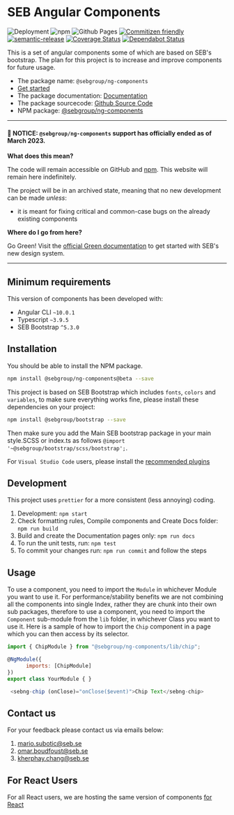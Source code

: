 # SEB Angular Components

![Deployment](https://github.com/sebgroup/ng-components/workflows/Deployment/badge.svg)
![npm](https://img.shields.io/npm/v/@sebgroup/ng-components?color=brightgreen)
![Github Pages](https://github.com/sebgroup/ng-components/workflows/Github%20Pages/badge.svg)
[![Commitizen friendly](https://img.shields.io/badge/commitizen-friendly-brightgreen.svg)](http://commitizen.github.io/cz-cli/)
[![semantic-release](https://img.shields.io/badge/%20%20%F0%9F%93%A6%F0%9F%9A%80-semantic--release-e10079.svg)](https://github.com/semantic-release/semantic-release)
[![Coverage Status](https://coveralls.io/repos/github/sebgroup/ng-components/badge.svg?branch=master)](https://coveralls.io/github/sebgroup/ng-components?branch=master)
[![Dependabot Status](https://api.dependabot.com/badges/status?host=github&repo=sebgroup/ng-components)](https://dependabot.com)

This is a set of angular components some of which are based on SEB's bootstrap. The plan for this project is to increase and improve components for future usage.

-   The package name: `@sebgroup/ng-components`
-   [Get started](https://sebgroup.github.io/ng-components/docs/getting-started)
-   The package documentation: [Documentation](https://sebgroup.github.io/ng-components)
-   The package sourcecode: [Github Source Code](https://github.com/sebgroup/ng-components)
-   NPM package: [@sebgroup/ng-components](https://www.npmjs.com/package/@sebgroup/ng-components)

---

#### :rotating_light: NOTICE: `@sebgroup/ng-components` support has officially ended as of March 2023.

**What does this mean?**

The code will remain accessible on GitHub and [npm](https://www.npmjs.com/package/@sebgroup/ng-components). This website will remain here indefinitely.

The project will be in an archived state, meaning that no new development can be made _unless_:

-   it is meant for fixing critical and common-case bugs on the already existing components

**Where do I go from here?**

Go Green! Visit the [official Green documentation](https://sebgroup.github.io/green/latest/chlorophyll) to get started with SEB's new design system.

---

## Minimum requirements

This version of components has been developed with:

-   Angular CLI `~10.0.1`
-   Typescript `~3.9.5`
-   SEB Bootstrap `^5.3.0`

## Installation

You should be able to install the NPM package.

```bash
npm install @sebgroup/ng-components@beta --save
```

This project is based on SEB Bootstrap which includes `fonts`, `colors` and `variables`, to make sure everything works fine, please install these dependencies on your project:

```bash
npm install @sebgroup/bootstrap --save
```

Then make sure you add the Main SEB bootstrap package in your main style.SCSS or index.ts as follows
`@import '~@sebgroup/bootstrap/scss/bootstrap';`.

For `Visual Studio Code` users, please install the [recommended plugins](.vscode/extensions.json)

## Development

This project uses `prettier` for a more consistent (less annoying) coding.

1. Development: `npm start`
2. Check formatting rules, Compile components and Create Docs folder: `npm run build`
3. Build and create the Documentation pages only: `npm run docs`
4. To run the unit tests, run: `npm test`
5. To commit your changes run: `npm run commit` and follow the steps

## Usage

To use a component, you need to import the `Module` in whichever Module you want to use it. For performance/stability benefits we are not combining all the components into single Index, rather they are chunk into their own sub packages, therefore to use a component, you need to import the `Component` sub-module from the `lib` folder, in whichever Class you want to use it. Here is a sample of how to import the `Chip` component in a page which you can then access by its selector.

```javascript
import { ChipModule } from "@sebgroup/ng-components/lib/chip";

@NgModule({
      imports: [ChipModule]
})
export class YourModule { }

 <sebng-chip (onClose)="onClose($event)">Chip Text</sebng-chip>
```

## Contact us

For your feedback please contact us via emails below:

1. mario.subotic@seb.se
2. omar.boudfoust@seb.se
3. kherphay.chang@seb.se

## For React Users

For all React users, we are hosting the same version of components [for React](https://github.com/sebgroup/react-components)
